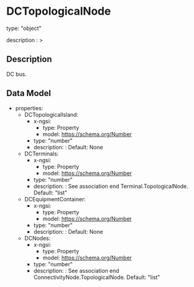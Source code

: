 # DCTopologicalNode
type: "object"
description : >
## Description
DC bus.

## Data Model
  - properties:
    - DCTopologicalIsland:
      - x-ngsi:
        - type: Property
        - model: https://schema.org/Number
      - type: "number"
      - description: :  Default: None
    - DCTerminals:
      - x-ngsi:
        - type: Property
        - model: https://schema.org/Number
      - type: "number"
      - description: : See association end Terminal.TopologicalNode. Default: "list"
    - DCEquipmentContainer:
      - x-ngsi:
        - type: Property
        - model: https://schema.org/Number
      - type: "number"
      - description: :  Default: None
    - DCNodes:
      - x-ngsi:
        - type: Property
        - model: https://schema.org/Number
      - type: "number"
      - description: : See association end ConnectivityNode.TopologicalNode. Default: "list"
